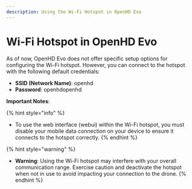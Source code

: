 ```yaml
---
description: Using the Wi-Fi Hotspot in OpenHD Evo
---
```


# Wi-Fi Hotspot in OpenHD Evo

As of now, OpenHD Evo does not offer specific setup options for configuring the Wi-Fi hotspot. However, you can connect to the hotspot with the following default credentials:

- **SSID (Network Name)**: openhd
- **Password**: openhdopenhd

**Important Notes**:

{% hint style="info" %}
- To use the web interface (webui) within the Wi-Fi hotspot, you must disable your mobile data connection on your device to ensure it connects to the hotspot correctly.
{% endhint %}

{% hint style="warning" %}
- **Warning**: Using the Wi-Fi hotspot may interfere with your overall communication range. Exercise caution and deactivate the hotspot when not in use to avoid impacting your connection to the drone.
{% endhint %}
